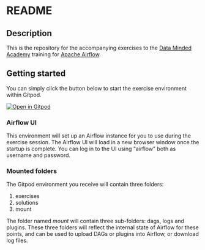 # README

## Description

This is the repository for the accompanying exercises 
to the [Data Minded Academy](https://www.dataminded.academy/) training 
for [Apache Airflow](https://airflow.apache.org/).

## Getting started

You can simply click the button below to start the exercise environment within Gitpod.

[![Open in Gitpod](
    https://gitpod.io/button/open-in-gitpod.svg
)](https://gitpod.io/#https://github.com/vlieven/airflow-course)

### Airflow UI

This environment will set up an Airflow instance for you to use during the exercise session.
The Airflow UI will load in a new browser window once the startup is complete.
You can log in to the UI using "airflow" both as username and password.

### Mounted folders

The Gitpod environment you receive will contain three folders:
1. exercises
2. solutions
3. mount

The folder named *mount* will contain three sub-folders: dags, logs and plugins.
These three folders will reflect the internal state of Airflow for these points,
and can be used to upload DAGs or plugins into Airflow, or download log files.
